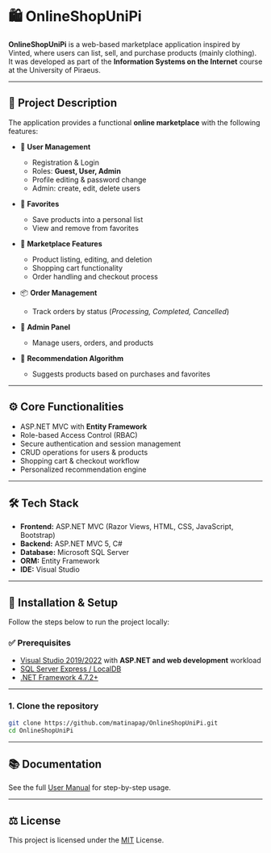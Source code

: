 # 🛍️ OnlineShopUniPi

**OnlineShopUniPi** is a web-based marketplace application inspired by Vinted, where users can list, sell, and purchase products (mainly clothing).  
It was developed as part of the **Information Systems on the Internet** course at the University of Piraeus.

---

## 📖 Project Description

The application provides a functional **online marketplace** with the following features:

- 👤 **User Management**  
  - Registration & Login  
  - Roles: **Guest, User, Admin**  
  - Profile editing & password change  
  - Admin: create, edit, delete users  

- 💖 **Favorites**  
  - Save products into a personal list  
  - View and remove from favorites  

- 🛒 **Marketplace Features**  
  - Product listing, editing, and deletion  
  - Shopping cart functionality  
  - Order handling and checkout process  

- 📦 **Order Management**  
  - Track orders by status (*Processing, Completed, Cancelled*)  

- 🔑 **Admin Panel**  
  - Manage users, orders, and products  

- 🤖 **Recommendation Algorithm**  
  - Suggests products based on purchases and favorites  

---

## ⚙️ Core Functionalities

- ASP.NET MVC with **Entity Framework**  
- Role-based Access Control (RBAC)  
- Secure authentication and session management  
- CRUD operations for users & products  
- Shopping cart & checkout workflow  
- Personalized recommendation engine  

---

## 🛠️ Tech Stack

- **Frontend:** ASP.NET MVC (Razor Views, HTML, CSS, JavaScript, Bootstrap)  
- **Backend:** ASP.NET MVC 5, C#  
- **Database:** Microsoft SQL Server  
- **ORM:** Entity Framework  
- **IDE:** Visual Studio  

---

## 🚀 Installation & Setup

Follow the steps below to run the project locally:

### ✅ Prerequisites
- [Visual Studio 2019/2022](https://visualstudio.microsoft.com/) with **ASP.NET and web development** workload  
- [SQL Server Express / LocalDB](https://www.microsoft.com/en-us/sql-server/sql-server-downloads)  
- [.NET Framework 4.7.2+](https://dotnet.microsoft.com/en-us/download/dotnet-framework)  

---

### 1. Clone the repository
```bash
git clone https://github.com/matinapap/OnlineShopUniPi.git
cd OnlineShopUniPi
```

---

## 📚 Documentation
See the full [User Manual](./UserManual.pdf) for step-by-step usage.

---

## ⚖️ License
This project is licensed under the [ΜΙΤ](./LICENSE) License.
